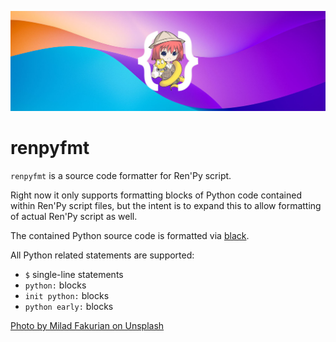 ![](docs/banner.jpg "renpyfmt logo")

# renpyfmt

`renpyfmt` is a source code formatter for Ren'Py script.

Right now it only supports formatting blocks of Python code contained within Ren'Py script files, but the intent is to expand this to allow formatting of actual Ren'Py script as well.

The contained Python source code is formatted via [black](https://github.com/psf/black).

All Python related statements are supported:
- `$` single-line statements
- `python:` blocks
- `init python:` blocks
- `python early:` blocks

<a href="https://unsplash.com/photos/E8Ufcyxz514?utm_source=unsplash&utm_medium=referral&utm_content=creditShareLink">Photo by Milad Fakurian on Unsplash</a>
